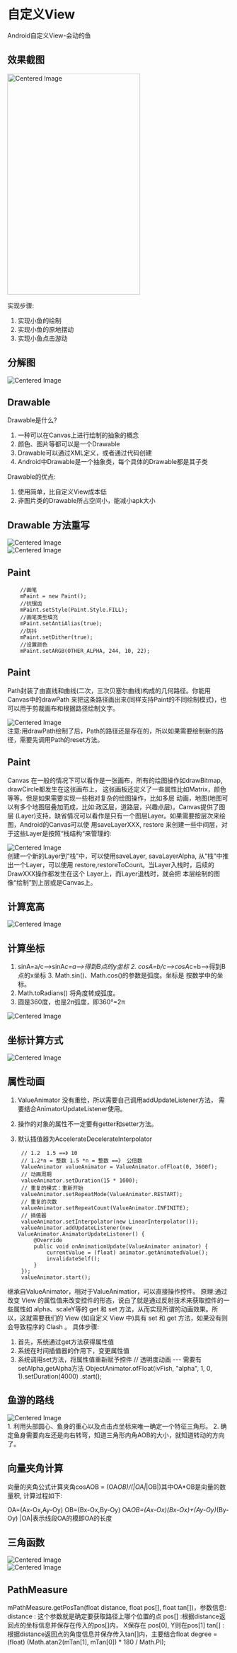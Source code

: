 # 自定义View
Android自定义View-会动的鱼 


## 效果截图 
<div class="container">
  <img src="images/finsh.gif" width="300" height="500" alt="Centered Image">
</div>


实现步骤:
1. 实现小鱼的绘制
2. 实现小鱼的原地摆动 
3. 实现小鱼点击游动

## 分解图
<div class="container">
  <img src="images/1.jpg" alt="Centered Image">
</div>

## Drawable
Drawable是什么?
1. 一种可以在Canvas上进行绘制的抽象的概念
2. 颜色、图片等都可以是一个Drawable
3. Drawable可以通过XML定义，或者通过代码创建
4. Android中Drawable是一个抽象类，每个具体的Drawable都是其子类

Drawable的优点:
1. 使用简单，比自定义View成本低
2. 非图片类的Drawable所占空间小，能减小apk大小

## Drawable 方法重写
<div class="container">
  <img src="images/2.jpg" alt="Centered Image">
</div>

<div class="container">
  <img src="images/3.jpg" alt="Centered Image">
</div>

## Paint
        //画笔
        mPaint = new Paint();
        //抗锯齿
        mPaint.setStyle(Paint.Style.FILL);
        //画笔类型填充
        mPaint.setAntiAlias(true);
        //防抖
        mPaint.setDither(true);
        //设置颜色
        mPaint.setARGB(OTHER_ALPHA, 244, 10, 22);

## Paint
Path封装了由直线和曲线(二次，三次贝塞尔曲线)构成的几何路径。你能用Canvas中的drawPath 来把这条路径画出来(同样支持Paint的不同绘制模式)，也可以用于剪裁画布和根据路径绘制文字。
<div class="container">
  <img src="images/4.jpg" alt="Centered Image">
</div>
注意:用drawPath绘制了后，Path的路径还是存在的，所以如果需要绘制新的路径，需要先调用Path的reset方法。

## Paint
Canvas 在一般的情况下可以看作是一张画布，所有的绘图操作如drawBitmap, drawCircle都发生在这张画布上， 这张画板还定义了一些属性比如Matrix，颜色等等。但是如果需要实现一些相对复杂的绘图操作，比如多层 动画，地图(地图可以有多个地图层叠加而成，比如:政区层，道路层，兴趣点层)。Canvas提供了图层 (Layer)支持，缺省情况可以看作是只有一个图层Layer。如果需要按层次来绘图，Android的Canvas可以使 用saveLayerXXX, restore 来创建一些中间层，对于这些Layer是按照“栈结构“来管理的:
<div class="container">
  <img src="images/5.jpg" alt="Centered Image">
</div>
创建一个新的Layer到“栈”中，可以使用saveLayer, savaLayerAlpha, 从“栈”中推出一个Layer，可以使用 restore,restoreToCount。当Layer入栈时，后续的DrawXXX操作都发生在这个 Layer上，而Layer退栈时，就会把 本层绘制的图像“绘制”到上层或是Canvas上。

## 计算宽高
<div class="container">
  <img src="images/6.jpg" alt="Centered Image">
</div>

## 计算坐标
1. sinA=a/c-->sinA*c=a-->得到B点的y坐标 2. cosA=b/c-->cosA*c=b-->得到B点的x坐标 3. Math.sin()、Math.cos()的参数是弧度。坐标是
按数学中的坐标。
4. Math.toRadians() 将角度转成弧度。
5. 圆是360度，也是2π弧度，即360°=2π
<div class="container">
  <img src="images/7.jpg" alt="Centered Image">
</div>

## 坐标计算方式
<div class="container">
  <img src="images/8.jpg" alt="Centered Image">
</div>

## 属性动画
1. ValueAnimator 没有重绘，所以需要自己调用addUpdateListener方法， 需要结合AnimatorUpdateListener使用。
2. 操作的对象的属性不一定要有getter和setter方法。 
3. 默认插值器为AccelerateDecelerateInterpolator

        // 1.2  1.5 ==》 10
        // 1.2*n = 整数 1.5 *n = 整数 ==》 公倍数
        ValueAnimator valueAnimator = ValueAnimator.ofFloat(0, 3600f);
        // 动画周期
        valueAnimator.setDuration(15 * 1000);
        // 重复的模式：重新开始
        valueAnimator.setRepeatMode(ValueAnimator.RESTART);
        // 重复的次数
        valueAnimator.setRepeatCount(ValueAnimator.INFINITE);
        // 插值器
        valueAnimator.setInterpolator(new LinearInterpolator());
        valueAnimator.addUpdateListener(new ValueAnimator.AnimatorUpdateListener() {
            @Override
            public void onAnimationUpdate(ValueAnimator animator) {
                currentValue = (float) animator.getAnimatedValue();
                invalidateSelf();
            }
        });
        valueAnimator.start();

继承自ValueAnimator，相对于ValueAnimatior，可以直接操作控件。
原理:通过改变 View 的属性值来改变控件的形态，说白了就是通过反射技术来获取控件的一些属性如 alpha、scaleY等的 get 和 set 方法，从而实现所谓的动画效果。所以，这就需要我们的 View (如自定义 View 中)具有 set 和 get 方法，如果没有则会导致程序的 Clash 。
具体步骤:
1. 首先，系统通过get方法获得属性值
2. 系统在时间插值器的作用下，变更属性值 
3. 系统调用set方法，将属性值重新赋予控件
// 透明度动画 --- 需要有setAlpha,getAlpha方法 ObjectAnimator.ofFloat(ivFish, "alpha", 1, 0, 1).setDuration(4000) .start();

## 鱼游的路线
<div class="container">
  <img src="images/9.jpg" alt="Centered Image">
</div>
1. 利用头部圆心、鱼身的重心以及点击点坐标来唯一确定一个特征三角形。
2. 确定鱼身需要向左还是向右转弯，知道三角形内角AOB的大小，就知道转动的方向了。

## 向量夹角计算
向量的夹角公式计算夹角cosAOB = (OA*OB)/(|OA|*|OB|)其中OA*OB是向量的数量积, 计算过程如下:

OA=(Ax-Ox,Ay-Oy)
OB=(Bx-Ox,By-Oy) 
OA*OB=(Ax-Ox)(Bx-Ox)+(Ay-Oy)*(By-Oy) 
|OA|表示线段OA的模即OA的长度


## 三角函数
<div class="container">
  <img src="images/10.jpg" alt="Centered Image">
</div>

<div class="container">
  <img src="images/11.jpg" alt="Centered Image">
</div>

## PathMeasure
mPathMeasure.getPosTan(float distance, float pos[], float tan[])，参数信息:
distance : 这个参数就是确定要获取路径上哪个位置的点
pos[] :根据distance返回点的坐标信息并保存在传入的pos[]内， X保存在 pos[0], Y则在pos[1]
tan[] :根据distance返回点的角度信息并保存传入tan[]内，主要结合float degree = (float) (Math.atan2(mTan[1], mTan[0]) * 180 / Math.PI);